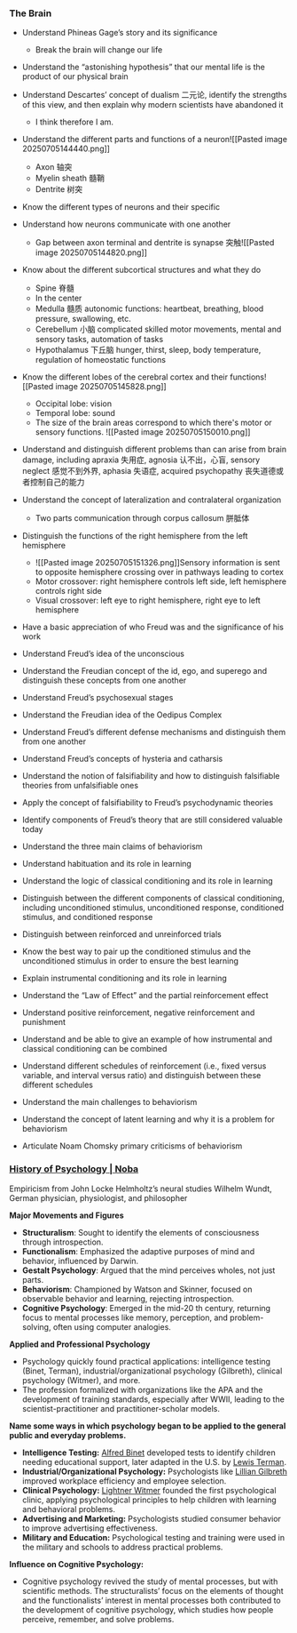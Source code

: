 ### The Brain
- Understand Phineas Gage’s story and its significance
	- Break the brain will change our life
- Understand the “astonishing hypothesis” that our mental life is the product of our physical brain
- Understand Descartes’ concept of dualism 二元论, identify the strengths of this view, and then explain why modern scientists have abandoned it
	- I think therefore I am.
- Understand the different parts and functions of a neuron![[Pasted image 20250705144440.png]]
	- Axon 轴突
	- Myelin sheath 髓鞘
	- Dentrite 树突
- Know the different types of neurons and their specific
- Understand how neurons communicate with one another
	- Gap between axon terminal and dentrite is synapse 突触![[Pasted image 20250705144820.png]]
- Know about the different subcortical structures and what they do
	- Spine 脊髓
	- In the center
	- Medulla 髓质 autonomic functions: heartbeat, breathing, blood pressure, swallowing, etc.
	- Cerebellum 小脑 complicated skilled motor movements, mental and sensory tasks, automation of tasks
	- Hypothalamus 下丘脑 hunger, thirst, sleep, body temperature, regulation of homeostatic functions
- Know the different lobes of the cerebral cortex and their functions![[Pasted image 20250705145828.png]]
	- Occipital lobe: vision
	- Temporal lobe: sound
	- The size of the brain areas correspond to which there's motor or sensory functions. ![[Pasted image 20250705150010.png]]
- Understand and distinguish different problems than can arise from brain damage, including apraxia 失用症, agnosia 认不出，心盲, sensory neglect 感觉不到外界, aphasia 失语症, acquired psychopathy 丧失道德或者控制自己的能力
- Understand the concept of lateralization and contralateral organization
	- Two parts communication through corpus callosum 胼胝体
- Distinguish the functions of the right hemisphere from the left hemisphere
	- ![[Pasted image 20250705151326.png]]Sensory information is sent to opposite hemisphere crossing over in pathways leading to cortex
	- Motor crossover: right hemisphere controls left side, left hemisphere controls right side
	- Visual crossover: left eye to right hemisphere, right eye to left hemisphere


- Have a basic appreciation of who Freud was and the significance of his work
- Understand Freud’s idea of the unconscious
- Understand the Freudian concept of the id, ego, and superego and distinguish these concepts from one another
- Understand Freud’s psychosexual stages
- Understand the Freudian idea of the Oedipus Complex
- Understand Freud’s different defense mechanisms and distinguish them from one another
- Understand Freud’s concepts of hysteria and catharsis
- Understand the notion of falsifiability and how to distinguish falsifiable theories from unfalsifiable ones
- Apply the concept of falsifiability to Freud’s psychodynamic theories
- Identify components of Freud’s theory that are still considered valuable today
- Understand the three main claims of behaviorism
- Understand habituation and its role in learning
- Understand the logic of classical conditioning and its role in learning
- Distinguish between the different components of classical conditioning, including unconditioned stimulus, unconditioned response, conditioned stimulus, and conditioned response
- Distinguish between reinforced and unreinforced trials
- Know the best way to pair up the conditioned stimulus and the unconditioned stimulus in order to ensure the best learning
- Explain instrumental conditioning and its role in learning
- Understand the “Law of Effect” and the partial reinforcement effect
- Understand positive reinforcement, negative reinforcement and punishment
- Understand and be able to give an example of how instrumental and classical conditioning can be combined
- Understand different schedules of reinforcement (i.e., fixed versus variable, and interval versus ratio) and distinguish between these different schedules
- Understand the main challenges to behaviorism
- Understand the concept of latent learning and why it is a problem for behaviorism
- Articulate Noam Chomsky primary criticisms of behaviorism

### [History of Psychology \| Noba](https://nobaproject.com/modules/history-of-psychology#content) 
Empiricism from John Locke
Helmholtz’s neural studies
Wilhelm Wundt, German physician, physiologist, and philosopher

**Major Movements and Figures** 
- **Structuralism**: Sought to identify the elements of consciousness through introspection.
- **Functionalism**: Emphasized the adaptive purposes of mind and behavior, influenced by Darwin.
- **Gestalt Psychology**: Argued that the mind perceives wholes, not just parts.
- **Behaviorism**: Championed by Watson and Skinner, focused on observable behavior and learning, rejecting introspection.
- **Cognitive Psychology**: Emerged in the mid-20 th century, returning focus to mental processes like memory, perception, and problem-solving, often using computer analogies. 

**Applied and Professional Psychology** 
- Psychology quickly found practical applications: intelligence testing (Binet, Terman), industrial/organizational psychology (Gilbreth), clinical psychology (Witmer), and more.
- The profession formalized with organizations like the APA and the development of training standards, especially after WWII, leading to the scientist-practitioner and practitioner-scholar models.

**Name some ways in which psychology began to be applied to the general public and everyday problems.** 

- **Intelligence Testing:** [Alfred Binet](ask://ask/Who+was+Alfred+Binet) developed tests to identify children needing educational support, later adapted in the U.S. by [Lewis Terman](ask://ask/Who+was+Lewis+Terman).
- **Industrial/Organizational Psychology:** Psychologists like [Lillian Gilbreth](ask://ask/Who+was+Lillian+Gilbreth) improved workplace efficiency and employee selection.
- **Clinical Psychology:** [Lightner Witmer](ask://ask/Who+was+Lightner+Witmer) founded the first psychological clinic, applying psychological principles to help children with learning and behavioral problems.
- **Advertising and Marketing:** Psychologists studied consumer behavior to improve advertising effectiveness.
- **Military and Education:** Psychological testing and training were used in the military and schools to address practical problems.

**Influence on Cognitive Psychology:**
- Cognitive psychology revived the study of mental processes, but with scientific methods. The structuralists’ focus on the elements of thought and the functionalists’ interest in mental processes both contributed to the development of cognitive psychology, which studies how people perceive, remember, and solve problems.
